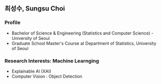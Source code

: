 ## 최성수, Sungsu Choi 

### Profile 
- Bachelor of Science & Engineering (Statistics and Computer Science) - University of Seoul 
- Graduate School Master's Course at Department of Statistics, University of Seoul

### Research Interests: Machine Learnging 
- Explainable AI (XAI)
- Computer Vision : Object Detection
